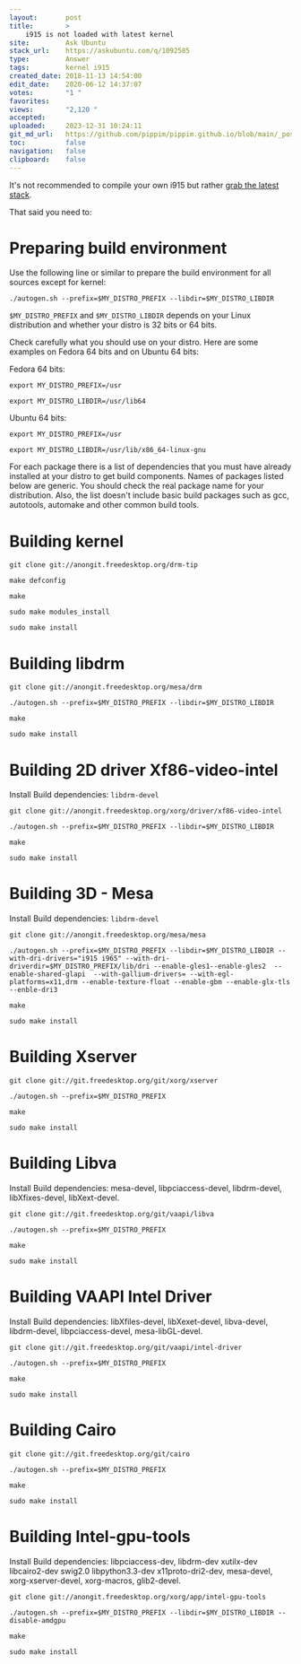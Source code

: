```yaml
---
layout:       post
title:        >
    i915 is not loaded with latest kernel
site:         Ask Ubuntu
stack_url:    https://askubuntu.com/q/1092585
type:         Answer
tags:         kernel i915
created_date: 2018-11-13 14:54:00
edit_date:    2020-06-12 14:37:07
votes:        "1 "
favorites:    
views:        "2,120 "
accepted:     
uploaded:     2023-12-31 10:24:11
git_md_url:   https://github.com/pippim/pippim.github.io/blob/main/_posts/2018/2018-11-13-i915-is-not-loaded-with-latest-kernel.md
toc:          false
navigation:   false
clipboard:    false
---
```


It's not recommended to compile your own i915 but rather [grab the latest stack][1].

That said you need to:

# Preparing build environment

Use the following line or similar to prepare the build environment for all sources except for kernel:

``` 
./autogen.sh --prefix=$MY_DISTRO_PREFIX --libdir=$MY_DISTRO_LIBDIR
```

`$MY_DISTRO_PREFIX` and `$MY_DISTRO_LIBDIR` depends on your Linux distribution and whether your distro is 32 bits or 64 bits.

Check carefully what you should use on your distro. Here are some examples on Fedora 64 bits and on Ubuntu 64 bits:

Fedora 64 bits: 

``` 
export MY_DISTRO_PREFIX=/usr

export MY_DISTRO_LIBDIR=/usr/lib64
```

Ubuntu 64 bits:

``` 
export MY_DISTRO_PREFIX=/usr

export MY_DISTRO_LIBDIR=/usr/lib/x86_64-linux-gnu
```

For each package there is a list of dependencies that you must have already installed at your distro to get build components. Names of packages listed below are generic. You should check the real package name for your distribution. Also, the list doesn't include basic build packages such as gcc, autotools, automake and other common build tools.

# Building kernel

``` 
git clone git://anongit.freedesktop.org/drm-tip

make defconfig

make

sudo make modules_install

sudo make install
```

 
# Building libdrm

``` 
git clone git://anongit.freedesktop.org/mesa/drm

./autogen.sh --prefix=$MY_DISTRO_PREFIX --libdir=$MY_DISTRO_LIBDIR

make

sudo make install
```

 
# Building 2D driver Xf86-video-intel

Install Build dependencies: `libdrm-devel`

``` 
git clone git://anongit.freedesktop.org/xorg/driver/xf86-video-intel

./autogen.sh --prefix=$MY_DISTRO_PREFIX --libdir=$MY_DISTRO_LIBDIR

make

sudo make install
```

 
# Building 3D - Mesa

Install Build dependencies: `libdrm-devel`

``` 
git clone git://anongit.freedesktop.org/mesa/mesa

./autogen.sh --prefix=$MY_DISTRO_PREFIX --libdir=$MY_DISTRO_LIBDIR --with-dri-drivers="i915 i965" --with-dri-driverdir=$MY_DISTRO_PREFIX/lib/dri --enable-gles1--enable-gles2  --enable-shared-glapi  --with-gallium-drivers= --with-egl-platforms=x11,drm --enable-texture-float --enable-gbm --enable-glx-tls --enble-dri3

make

sudo make install
```

 
# Building Xserver

``` 
git clone git://git.freedesktop.org/git/xorg/xserver

./autogen.sh --prefix=$MY_DISTRO_PREFIX

make

sudo make install
```

 
# Building Libva

Install Build dependencies: mesa-devel, libpciaccess-devel, libdrm-devel, libXfixes-devel, libXext-devel.

``` 
git clone git://git.freedesktop.org/git/vaapi/libva

./autogen.sh --prefix=$MY_DISTRO_PREFIX 

make

sudo make install
```

 
# Building VAAPI Intel Driver

Install Build dependencies:   libXfiles-devel, libXexet-devel, libva-devel, libdrm-devel, libpciaccess-devel, mesa-libGL-devel.

``` 
git clone git://git.freedesktop.org/git/vaapi/intel-driver

./autogen.sh --prefix=$MY_DISTRO_PREFIX 

make

sudo make install
```

 
# Building Cairo

``` 
git clone git://git.freedesktop.org/git/cairo

./autogen.sh --prefix=$MY_DISTRO_PREFIX 

make

sudo make install
```

 
# Building Intel-gpu-tools

Install Build dependencies: libpciaccess-dev, libdrm-dev xutilx-dev libcairo2-dev swig2.0 libpython3.3-dev x11proto-dri2-dev, mesa-devel, xorg-xserver-devel, xorg-macros, glib2-devel.

``` 
git clone git://anongit.freedesktop.org/xorg/app/intel-gpu-tools

./autogen.sh --prefix=$MY_DISTRO_PREFIX --libdir=$MY_DISTRO_LIBDIR --disable-amdgpu

make

sudo make install
```


  [1]: https://01.org/linuxgraphics/documentation/build-guide-0















